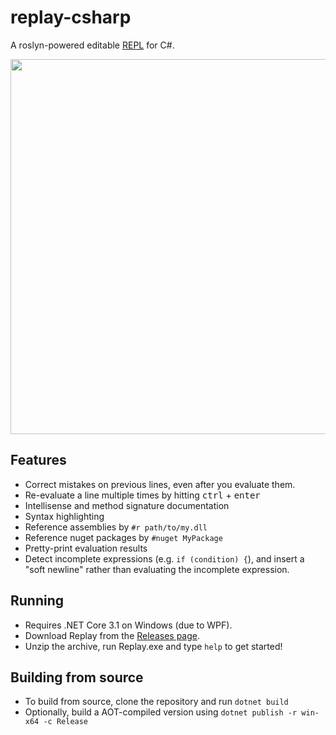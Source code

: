 # replay-csharp

A roslyn-powered editable [REPL](https://en.wikipedia.org/wiki/Read%E2%80%93eval%E2%80%93print_loop) for C#.

<p align="center">
<img src="https://github.com/waf/replay-csharp/raw/master/doc/replay.gif" style="max-width:100%;" width="600px" align="middle">
</p>

## Features

- Correct mistakes on previous lines, even after you evaluate them.
- Re-evaluate a line multiple times by hitting <kbd>ctrl</kbd> + <kbd>enter</kbd>
- Intellisense and method signature documentation
- Syntax highlighting
- Reference assemblies by `#r path/to/my.dll`
- Reference nuget packages by `#nuget MyPackage`
- Pretty-print evaluation results
- Detect incomplete expressions (e.g. `if (condition) {`), and insert a "soft newline" rather than evaluating the incomplete expression.

## Running

- Requires .NET Core 3.1 on Windows (due to WPF).
- Download Replay from the [Releases page](https://github.com/waf/replay-csharp/releases).
- Unzip the archive, run Replay.exe and type `help` to get started!

## Building from source

- To build from source, clone the repository and run `dotnet build`
- Optionally, build a AOT-compiled version using `dotnet publish -r win-x64 -c Release`
